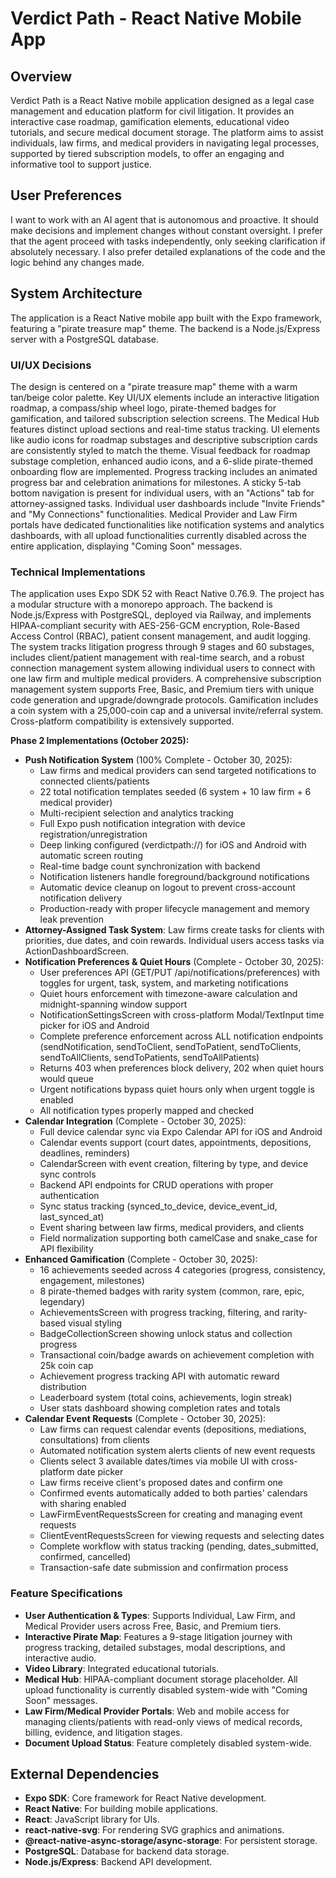 # Verdict Path - React Native Mobile App

## Overview
Verdict Path is a React Native mobile application designed as a legal case management and education platform for civil litigation. It provides an interactive case roadmap, gamification elements, educational video tutorials, and secure medical document storage. The platform aims to assist individuals, law firms, and medical providers in navigating legal processes, supported by tiered subscription models, to offer an engaging and informative tool to support justice.

## User Preferences
I want to work with an AI agent that is autonomous and proactive. It should make decisions and implement changes without constant oversight. I prefer that the agent proceed with tasks independently, only seeking clarification if absolutely necessary. I also prefer detailed explanations of the code and the logic behind any changes made.

## System Architecture
The application is a React Native mobile app built with the Expo framework, featuring a "pirate treasure map" theme. The backend is a Node.js/Express server with a PostgreSQL database.

### UI/UX Decisions
The design is centered on a "pirate treasure map" theme with a warm tan/beige color palette. Key UI/UX elements include an interactive litigation roadmap, a compass/ship wheel logo, pirate-themed badges for gamification, and tailored subscription selection screens. The Medical Hub features distinct upload sections and real-time status tracking. UI elements like audio icons for roadmap substages and descriptive subscription cards are consistently styled to match the theme. Visual feedback for roadmap substage completion, enhanced audio icons, and a 6-slide pirate-themed onboarding flow are implemented. Progress tracking includes an animated progress bar and celebration animations for milestones. A sticky 5-tab bottom navigation is present for individual users, with an "Actions" tab for attorney-assigned tasks. Individual user dashboards include "Invite Friends" and "My Connections" functionalities. Medical Provider and Law Firm portals have dedicated functionalities like notification systems and analytics dashboards, with all upload functionalities currently disabled across the entire application, displaying "Coming Soon" messages.

### Technical Implementations
The application uses Expo SDK 52 with React Native 0.76.9. The project has a modular structure with a monorepo approach. The backend is Node.js/Express with PostgreSQL, deployed via Railway, and implements HIPAA-compliant security with AES-256-GCM encryption, Role-Based Access Control (RBAC), patient consent management, and audit logging. The system tracks litigation progress through 9 stages and 60 substages, includes client/patient management with real-time search, and a robust connection management system allowing individual users to connect with one law firm and multiple medical providers. A comprehensive subscription management system supports Free, Basic, and Premium tiers with unique code generation and upgrade/downgrade protocols. Gamification includes a coin system with a 25,000-coin cap and a universal invite/referral system. Cross-platform compatibility is extensively supported.

**Phase 2 Implementations (October 2025):**
- **Push Notification System** (100% Complete - October 30, 2025):
  - Law firms and medical providers can send targeted notifications to connected clients/patients
  - 22 total notification templates seeded (6 system + 10 law firm + 6 medical provider)
  - Multi-recipient selection and analytics tracking
  - Full Expo push notification integration with device registration/unregistration
  - Deep linking configured (verdictpath://) for iOS and Android with automatic screen routing
  - Real-time badge count synchronization with backend
  - Notification listeners handle foreground/background notifications
  - Automatic device cleanup on logout to prevent cross-account notification delivery
  - Production-ready with proper lifecycle management and memory leak prevention
- **Attorney-Assigned Task System**: Law firms create tasks for clients with priorities, due dates, and coin rewards. Individual users access tasks via ActionDashboardScreen.
- **Notification Preferences & Quiet Hours** (Complete - October 30, 2025):
  - User preferences API (GET/PUT /api/notifications/preferences) with toggles for urgent, task, system, and marketing notifications
  - Quiet hours enforcement with timezone-aware calculation and midnight-spanning window support
  - NotificationSettingsScreen with cross-platform Modal/TextInput time picker for iOS and Android
  - Complete preference enforcement across ALL notification endpoints (sendNotification, sendToClient, sendToPatient, sendToClients, sendToAllClients, sendToPatients, sendToAllPatients)
  - Returns 403 when preferences block delivery, 202 when quiet hours would queue
  - Urgent notifications bypass quiet hours only when urgent toggle is enabled
  - All notification types properly mapped and checked
- **Calendar Integration** (Complete - October 30, 2025):
  - Full device calendar sync via Expo Calendar API for iOS and Android
  - Calendar events support (court dates, appointments, depositions, deadlines, reminders)
  - CalendarScreen with event creation, filtering by type, and device sync controls
  - Backend API endpoints for CRUD operations with proper authentication
  - Sync status tracking (synced_to_device, device_event_id, last_synced_at)
  - Event sharing between law firms, medical providers, and clients
  - Field normalization supporting both camelCase and snake_case for API flexibility
- **Enhanced Gamification** (Complete - October 30, 2025):
  - 16 achievements seeded across 4 categories (progress, consistency, engagement, milestones)
  - 8 pirate-themed badges with rarity system (common, rare, epic, legendary)
  - AchievementsScreen with progress tracking, filtering, and rarity-based visual styling
  - BadgeCollectionScreen showing unlock status and collection progress
  - Transactional coin/badge awards on achievement completion with 25k coin cap
  - Achievement progress tracking API with automatic reward distribution
  - Leaderboard system (total coins, achievements, login streak)
  - User stats dashboard showing completion rates and totals
- **Calendar Event Requests** (Complete - October 30, 2025):
  - Law firms can request calendar events (depositions, mediations, consultations) from clients
  - Automated notification system alerts clients of new event requests
  - Clients select 3 available dates/times via mobile UI with cross-platform date picker
  - Law firms receive client's proposed dates and confirm one
  - Confirmed events automatically added to both parties' calendars with sharing enabled
  - LawFirmEventRequestsScreen for creating and managing event requests
  - ClientEventRequestsScreen for viewing requests and selecting dates
  - Complete workflow with status tracking (pending, dates_submitted, confirmed, cancelled)
  - Transaction-safe date submission and confirmation process

### Feature Specifications
- **User Authentication & Types**: Supports Individual, Law Firm, and Medical Provider users across Free, Basic, and Premium tiers.
- **Interactive Pirate Map**: Features a 9-stage litigation journey with progress tracking, detailed substages, modal descriptions, and interactive audio.
- **Video Library**: Integrated educational tutorials.
- **Medical Hub**: HIPAA-compliant document storage placeholder. All upload functionality is currently disabled system-wide with "Coming Soon" messages.
- **Law Firm/Medical Provider Portals**: Web and mobile access for managing clients/patients with read-only views of medical records, billing, evidence, and litigation stages.
- **Document Upload Status**: Feature completely disabled system-wide.

## External Dependencies
- **Expo SDK**: Core framework for React Native development.
- **React Native**: For building mobile applications.
- **React**: JavaScript library for UIs.
- **react-native-svg**: For rendering SVG graphics and animations.
- **@react-native-async-storage/async-storage**: For persistent storage.
- **PostgreSQL**: Database for backend data storage.
- **Node.js/Express**: Backend API development.